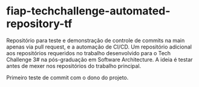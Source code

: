 # fiap-techchallenge-automated-repository-tf

Repositório para teste e demonstração de controle de commits na main apenas via pull request, e a automação de CI/CD. Um repositório adicional aos repositórios requeridos no trabalho desenvolvido para o Tech Challenge 3# na pós-graduação em Software Architecture. A ideia é testar antes de mexer nos repositórios do trabalho principal.

Primeiro teste de commit com o dono do projeto.

